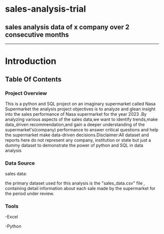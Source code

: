 # sales-analysis-trial
## sales analysis data of x company over 2 consecutive months
---

# Introduction 

## Table Of Contents

### Project Overview



This is a python and SQL project on an imaginary supermarket called Nasa Supermarket
the analysis project objectives is to analyze and glean insight into the sales performance 
of Nasa supermarket for the year 2023 .By analyzing various aspects of the sales data,we
want to identify trends,make data_driven recommendation,and gain a deeper understanding of 
the supermarket's(company) performance to answer critical questions and help the supermarket 
make data-driven decisions.Disclaimer:All dataset and reports here do not represent any company,
institution or state but just a dummy dataset to demonstrate the power of python and SQL in data
analysis

### Data Source

sales data:

the primary dataset used for this analysis is the 
"sales_data.csv" file , containing detail information about
each sale made by the supermarket for the period under review.

### Tools

-Excel

-Python
